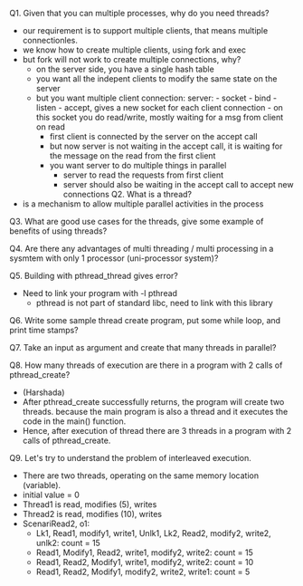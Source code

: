 Q1. Given that you can multiple processes, why do you need threads?
- our requirement is to support multiple clients, that means multiple connectionles.
- we know how to create multiple clients, using fork and exec
- but fork will not work to create multiple connections, why?
    - on the server side, you have a single hash table
    - you want all the indepent clients to modify the same state on the server
    - but you want multiple client connection:
        server:
            - socket
            - bind
            - listen
            - accept, gives a new socket for each client connection
                - on this socket you do read/write, mostly waiting for a msg from client on read
        - first client is connected by the server on the accept call
        - but now server is not waiting in the accept call, it is waiting for the message on the read from the first client
        - you want server to do multiple things in parallel
            - server to read the requests from first client
            - server should also be waiting in the accept call to accept new connections
Q2. What is a thread?
- is a mechanism to allow multiple parallel activities in the process

Q3. What are good use cases for the threads, give some example of benefits of using threads?

Q4. Are there any advantages of multi threading / multi processing in a sysmtem with only 1 processor (uni-processor system)?

Q5. Building with pthread_thread gives error?
- Need to link your program with -l pthread
    - pthread is not part of standard libc, need to link with this library

Q6. Write some sample thread create program, put some while loop, and print time stamps?

Q7. Take an input as argument and create that many threads in parallel?

Q8. How many threads of execution are there in a program with 2 calls of pthread_create?
- (Harshada)
- After pthread_create successfully returns, the program will create two threads. because the main program is also a thread and it executes the code in the main() function.
- Hence, after execution of thread there are 3 threads in a program with 2 calls of pthread_create.

Q9. Let's try to understand the problem of interleaved execution.
- There are two threads, operating on the same memory location (variable).
- initial value = 0
- Thread1 is read, modifies (5), writes
- Thread2 is read, modifies (10), writes
- ScenariRead2, o1:
    - Lk1, Read1, modify1, write1, Unlk1, Lk2, Read2, modify2, write2, unlk2: count = 15
    - Read1, Modify1, Read2, write1, modify2, write2: count = 15
    - Read1, Read2, Modify1, write1, modify2, write2: count = 10
    - Read1, Read2, Modify1, modify2, write2, write1: count = 5
